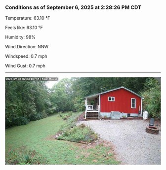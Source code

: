 ### Conditions as of September 6, 2025 at 2:28:26 PM CDT 

Temperature: 63.10 &deg;F

Feels like: 63.10 &deg;F

Humidity: 98%

Wind Direction: NNW

Windspeed: 0.7 mph

Wind Gust: 0.7 mph

---

<img src="./images/latest.jpeg"/>

